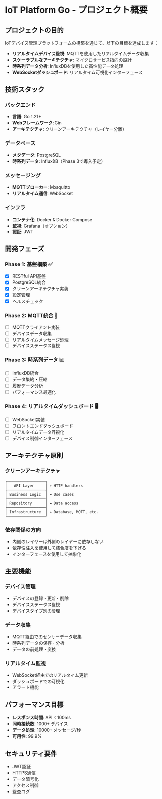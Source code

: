 # IoT Platform Go - プロジェクト概要

## プロジェクトの目的

IoTデバイス管理プラットフォームの構築を通じて、以下の目標を達成します：

- **リアルタイムデバイス監視**: MQTTを使用したリアルタイムデータ収集
- **スケーラブルなアーキテクチャ**: マイクロサービス指向の設計
- **時系列データ分析**: InfluxDBを使用した高性能データ処理
- **WebSocketダッシュボード**: リアルタイム可視化インターフェース

## 技術スタック

### バックエンド
- **言語**: Go 1.21+
- **Webフレームワーク**: Gin
- **アーキテクチャ**: クリーンアーキテクチャ（レイヤー分離）

### データベース
- **メタデータ**: PostgreSQL
- **時系列データ**: InfluxDB（Phase 3で導入予定）

### メッセージング
- **MQTTブローカー**: Mosquitto
- **リアルタイム通信**: WebSocket

### インフラ
- **コンテナ化**: Docker & Docker Compose
- **監視**: Grafana（オプション）
- **認証**: JWT

## 開発フェーズ

### Phase 1: 基盤構築 ✅
- [x] RESTful API基盤
- [x] PostgreSQL統合
- [x] クリーンアーキテクチャ実装
- [x] 設定管理
- [x] ヘルスチェック

### Phase 2: MQTT統合 🔄
- [ ] MQTTクライアント実装
- [ ] デバイスデータ収集
- [ ] リアルタイムメッセージ処理
- [ ] デバイスステータス監視

### Phase 3: 時系列データ 📊
- [ ] InfluxDB統合
- [ ] データ集約・圧縮
- [ ] 履歴データ分析
- [ ] パフォーマンス最適化

### Phase 4: リアルタイムダッシュボード 🖥️
- [ ] WebSocket実装
- [ ] フロントエンドダッシュボード
- [ ] リアルタイムデータ可視化
- [ ] デバイス制御インターフェース

## アーキテクチャ原則

### クリーンアーキテクチャ
```
┌─────────────────┐
│   API Layer     │ ← HTTP handlers
├─────────────────┤
│ Business Logic  │ ← Use cases
├─────────────────┤
│ Repository      │ ← Data access
├─────────────────┤
│ Infrastructure  │ ← Database, MQTT, etc.
└─────────────────┘
```

### 依存関係の方向
- 内側のレイヤーは外側のレイヤーに依存しない
- 依存性注入を使用して結合度を下げる
- インターフェースを使用して抽象化

## 主要機能

### デバイス管理
- デバイスの登録・更新・削除
- デバイスステータス監視
- デバイスタイプ別の管理

### データ収集
- MQTT経由でのセンサーデータ収集
- 時系列データの保存・分析
- データの前処理・変換

### リアルタイム監視
- WebSocket経由でのリアルタイム更新
- ダッシュボードでの可視化
- アラート機能

## パフォーマンス目標

- **レスポンス時間**: API < 100ms
- **同時接続数**: 1000+ デバイス
- **データ処理**: 10000+ メッセージ/秒
- **可用性**: 99.9%

## セキュリティ要件

- JWT認証
- HTTPS通信
- データ暗号化
- アクセス制御
- 監査ログ 